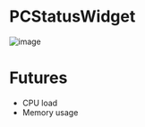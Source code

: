 
# PCStatusWidget


![image](https://user-images.githubusercontent.com/54607611/202958777-db536701-d172-4b00-b7db-6d3068b79271.png)


# Futures
- CPU load
- Memory usage

